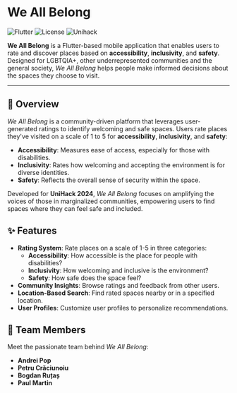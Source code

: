 # We All Belong

![Flutter](https://img.shields.io/badge/Flutter-v3.7.12-blue)
![License](https://img.shields.io/badge/license-MIT-green)
![Unihack](https://img.shields.io/badge/Unihack-2024-orange)

**We All Belong** is a Flutter-based mobile application that enables users to rate and discover places based on **accessibility**, **inclusivity**, and **safety**. Designed  for LGBTQIA+, other underrepresented communities and the general society, *We All Belong* helps people make informed decisions about the spaces they choose to visit.

---

## 📖 Overview

*We All Belong* is a community-driven platform that leverages user-generated ratings to identify welcoming and safe spaces. Users rate places they've visited on a scale of 1 to 5 for **accessibility**, **inclusivity**, and **safety**:
- **Accessibility**: Measures ease of access, especially for those with disabilities.
- **Inclusivity**: Rates how welcoming and accepting the environment is for diverse identities.
- **Safety**: Reflects the overall sense of security within the space.

Developed for **UniHack 2024**, *We All Belong* focuses on amplifying the voices of those in marginalized communities, empowering users to find spaces where they can feel safe and included.

## ✨ Features

- **Rating System**: Rate places on a scale of 1-5 in three categories:
  - **Accessibility**: How accessible is the place for people with disabilities?
  - **Inclusivity**: How welcoming and inclusive is the environment?
  - **Safety**: How safe does the space feel?
- **Community Insights**: Browse ratings and feedback from other users.
- **Location-Based Search**: Find rated spaces nearby or in a specified location.
- **User Profiles**: Customize user profiles to personalize recommendations.

## 👥 Team Members

Meet the passionate team behind *We All Belong*:

- **Andrei Pop**
- **Petru Crăciunoiu**
- **Bogdan Ruțaș**
- **Paul Martin**
